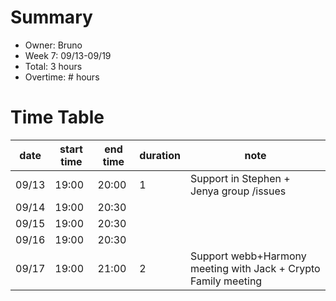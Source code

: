 # Summary
* Owner: Bruno
* Week 7: 09/13-09/19
* Total: 3 hours
* Overtime: # hours

# Time Table
| date  | start time  | end time | duration  |  note |
|---|---|---|---|---|
| 09/13  | 19:00   | 20:00  |   1   |  Support in Stephen + Jenya group /issues|
| 09/14  | 19:00   | 20:30  |      |   |
| 09/15  | 19:00   | 20:30  |      |   |
| 09/16  | 19:00   | 20:30  |      |   |
| 09/17  | 19:00   | 21:00  |   2   | Support webb+Harmony meeting with Jack + Crypto Family meeting  |
